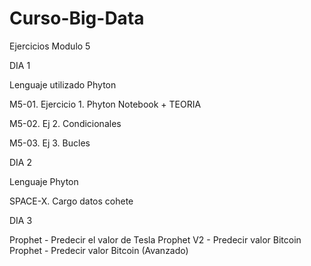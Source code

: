 # Curso-Big-Data


Ejercicios Modulo 5 


DIA 1

Lenguaje utilizado Phyton

M5-01. Ejercicio 1. Phyton Notebook + TEORIA

M5-02. Ej 2. Condicionales

M5-03. Ej 3. Bucles


DIA 2

Lenguaje Phyton

SPACE-X. Cargo datos cohete


DIA 3

Prophet - Predecir el valor de Tesla
Prophet V2 - Predecir valor Bitcoin 
Prophet - Predecir valor Bitcoin (Avanzado)
